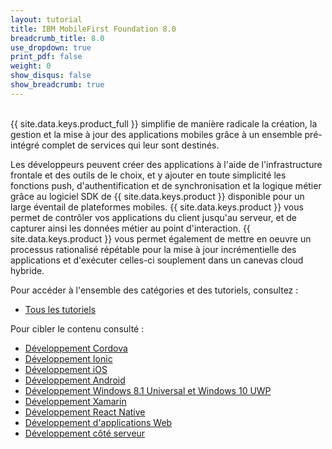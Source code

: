 ```yaml
---
layout: tutorial
title: IBM MobileFirst Foundation 8.0
breadcrumb_title: 8.0
use_dropdown: true
print_pdf: false
weight: 0
show_disqus: false
show_breadcrumb: true
---
```

<!-- NLS_CHARSET=UTF-8 -->
<br>
{{ site.data.keys.product_full }} simplifie de manière radicale la création, la gestion et la mise à jour des applications mobiles grâce à un ensemble pré-intégré complet de services qui leur sont destinés.

Les développeurs peuvent créer des applications à l'aide de l'infrastructure frontale et des outils de le choix, et y ajouter en toute simplicité les fonctions push, d'authentification et de synchronisation et la logique métier grâce au logiciel SDK de {{ site.data.keys.product }} disponible pour un large éventail de plateformes mobiles. {{ site.data.keys.product }} vous permet de contrôler vos applications du client jusqu'au serveur, et de capturer ainsi les données métier au point d'interaction. {{ site.data.keys.product }} vous permet également de mettre en oeuvre un processus rationalisé répétable pour la mise à jour incrémentielle des applications et d'exécuter celles-ci souplement dans un canevas cloud hybride.

Pour accéder à l'ensemble des catégories et des tutoriels, consultez :

* [Tous les tutoriels](all-tutorials/)

Pour cibler le contenu consulté :

* [Développement Cordova](cordova-tutorials/)
* [Développement Ionic](ionic-tutorials/)
* [Développement iOS](ios-tutorials/)
* [Développement Android](android-tutorials/)
* [Développement Windows 8.1 Universal et Windows 10 UWP](windows-8-10-tutorials/)
* [Développement Xamarin](xamarin-tutorials/)
* [Développement React Native](reactnative-tutorials/) 
* [Développement d'applications Web](web-tutorials/)
* [Développement côté serveur](server-side-tutorials/)
